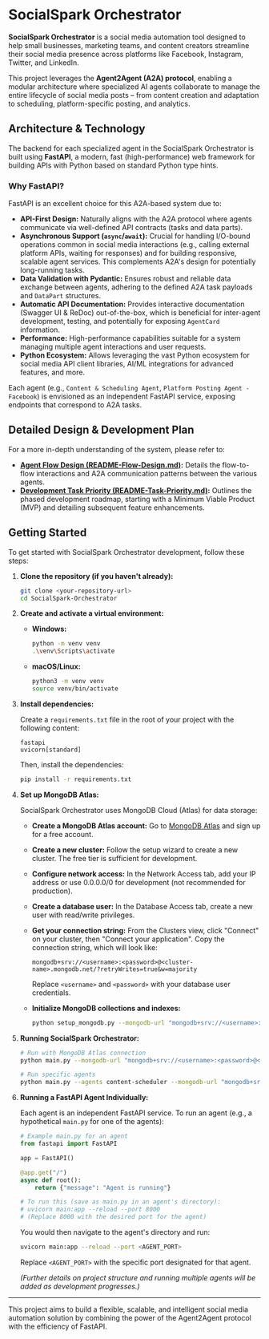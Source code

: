 # SocialSpark Orchestrator

**SocialSpark Orchestrator** is a social media automation tool designed to help small businesses, marketing teams, and content creators streamline their social media presence across platforms like Facebook, Instagram, Twitter, and LinkedIn.

This project leverages the **Agent2Agent (A2A) protocol**, enabling a modular architecture where specialized AI agents collaborate to manage the entire lifecycle of social media posts – from content creation and adaptation to scheduling, platform-specific posting, and analytics.

## Architecture & Technology

The backend for each specialized agent in the SocialSpark Orchestrator is built using **FastAPI**, a modern, fast (high-performance) web framework for building APIs with Python based on standard Python type hints.

### Why FastAPI?

FastAPI is an excellent choice for this A2A-based system due to:

*   **API-First Design:** Naturally aligns with the A2A protocol where agents communicate via well-defined API contracts (tasks and data parts).
*   **Asynchronous Support (`async`/`await`):** Crucial for handling I/O-bound operations common in social media interactions (e.g., calling external platform APIs, waiting for responses) and for building responsive, scalable agent services. This complements A2A's design for potentially long-running tasks.
*   **Data Validation with Pydantic:** Ensures robust and reliable data exchange between agents, adhering to the defined A2A task payloads and `DataPart` structures.
*   **Automatic API Documentation:** Provides interactive documentation (Swagger UI & ReDoc) out-of-the-box, which is beneficial for inter-agent development, testing, and potentially for exposing `AgentCard` information.
*   **Performance:** High-performance capabilities suitable for a system managing multiple agent interactions and user requests.
*   **Python Ecosystem:** Allows leveraging the vast Python ecosystem for social media API client libraries, AI/ML integrations for advanced features, and more.

Each agent (e.g., `Content & Scheduling Agent`, `Platform Posting Agent - Facebook`) is envisioned as an independent FastAPI service, exposing endpoints that correspond to A2A tasks.

## Detailed Design & Development Plan

For a more in-depth understanding of the system, please refer to:

*   **[Agent Flow Design (README-Flow-Design.md)](README-Flow-Design.md):** Details the flow-to-flow interactions and A2A communication patterns between the various agents.
*   **[Development Task Priority (README-Task-Priority.md)](README-Task-Priority.md):** Outlines the phased development roadmap, starting with a Minimum Viable Product (MVP) and detailing subsequent feature enhancements.

## Getting Started

To get started with SocialSpark Orchestrator development, follow these steps:

1.  **Clone the repository (if you haven't already):**
    ```bash
    git clone <your-repository-url>
    cd SocialSpark-Orchestrator
    ```

2.  **Create and activate a virtual environment:**

    *   **Windows:**
        ```bash
        python -m venv venv
        .\venv\Scripts\activate
        ```
    *   **macOS/Linux:**
        ```bash
        python3 -m venv venv
        source venv/bin/activate
        ```

3.  **Install dependencies:**

    Create a `requirements.txt` file in the root of your project with the following content:

    ```
    fastapi
    uvicorn[standard]
    ```

    Then, install the dependencies:
    ```bash
    pip install -r requirements.txt
    ```

4.  **Set up MongoDB Atlas:**

    SocialSpark Orchestrator uses MongoDB Cloud (Atlas) for data storage:

    * **Create a MongoDB Atlas account:** Go to [MongoDB Atlas](https://www.mongodb.com/cloud/atlas/register) and sign up for a free account.
    
    * **Create a new cluster:** Follow the setup wizard to create a new cluster. The free tier is sufficient for development.
    
    * **Configure network access:** In the Network Access tab, add your IP address or use 0.0.0.0/0 for development (not recommended for production).
    
    * **Create a database user:** In the Database Access tab, create a new user with read/write privileges.
    
    * **Get your connection string:** From the Clusters view, click "Connect" on your cluster, then "Connect your application". Copy the connection string, which will look like:
      ```
      mongodb+srv://<username>:<password>@<cluster-name>.mongodb.net/?retryWrites=true&w=majority
      ```
      Replace `<username>` and `<password>` with your database user credentials.

    * **Initialize MongoDB collections and indexes:**
        ```bash
        python setup_mongodb.py --mongodb-url "mongodb+srv://<username>:<password>@<cluster-name>.mongodb.net/?retryWrites=true&w=majority"
        ```

5.  **Running SocialSpark Orchestrator:**

    ```bash
    # Run with MongoDB Atlas connection
    python main.py --mongodb-url "mongodb+srv://<username>:<password>@<cluster-name>.mongodb.net/?retryWrites=true&w=majority"
    
    # Run specific agents
    python main.py --agents content-scheduler --mongodb-url "mongodb+srv://<username>:<password>@<cluster-name>.mongodb.net/?retryWrites=true&w=majority"
    ```

6.  **Running a FastAPI Agent Individually:**

    Each agent is an independent FastAPI service. To run an agent (e.g., a hypothetical `main.py` for one of the agents):

    ```python
    # Example main.py for an agent
    from fastapi import FastAPI

    app = FastAPI()

    @app.get("/")
    async def root():
        return {"message": "Agent is running"}

    # To run this (save as main.py in an agent's directory):
    # uvicorn main:app --reload --port 8000 
    # (Replace 8000 with the desired port for the agent)
    ```

    You would then navigate to the agent's directory and run:
    ```bash
    uvicorn main:app --reload --port <AGENT_PORT>
    ```
    Replace `<AGENT_PORT>` with the specific port designated for that agent.

    *(Further details on project structure and running multiple agents will be added as development progresses.)*

---

This project aims to build a flexible, scalable, and intelligent social media automation solution by combining the power of the Agent2Agent protocol with the efficiency of FastAPI. 